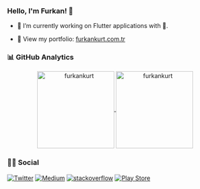 ### Hello, I'm Furkan! 👋
- 🔭 I’m currently working on Flutter applications with 💙.

- 📁 View my portfolio: [furkankurt.com.tr](https://www.furkankurt.com.tr)

### 📊 GitHub Analytics

<p align="center">
<a href="https://github.com/furkankurt">
  <img height="180em" align="center" src="https://github-readme-stats.vercel.app/api?username=furkankurt&show_icons=true&theme=cobalt" alt="furkankurt"/>
  <img height="180em" align="center" src="https://github-readme-stats.vercel.app/api/top-langs/?username=furkankurt&layout=compact&hide=Python,c%2B%2B,makefile&langs_count=10)](https://github.com/anuraghazra/github-readme-stats" alt="furkankurt"/>
</a>
</p>

### 🤝🏻 Social

<p align="left">
<a href="https://twitter.com/fkurt97" target="blank"><img align="center" src="https://img.shields.io/badge/Twitter-1DA1F2?style=flat&logo=twitter&logoColor=white" alt="Twitter" /></a>
<a href="https://fkurt97.medium.com" target="blank"><img align="center" src="https://img.shields.io/badge/Medium-12100E?style=flat&logo=medium&logoColor=white" alt="Medium" /></a>
<a href="https://stackoverflow.com/users/2911940/furkankurt" target="blank"><img align="center" src="https://img.shields.io/badge/Stack_Overflow-FE7A16?style=flat&logo=stack-overflow&logoColor=white" alt="stackoverflow" /></a>
<a href="https://play.google.com/store/apps/dev?id=7811034042648395693" target="blank"><img align="center" src="https://img.shields.io/badge/Google_Play-414141?style=flat&logo=google-play&logoColor=white" alt="Play Store" /></a>
</p>
